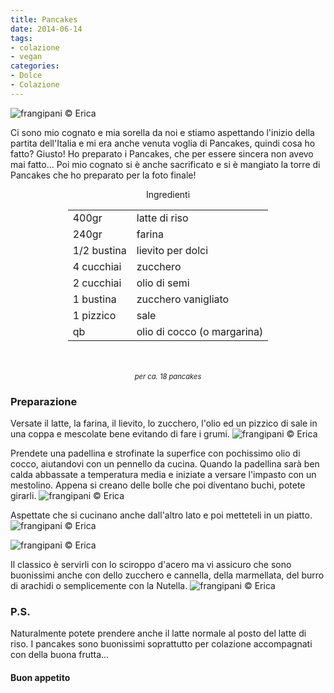 ```yaml
---
title: Pancakes
date: 2014-06-14
tags:
- colazione
- vegan
categories:
- Dolce
- Colazione
---
```

![](header.jpg "frangipani © Erica")

Ci sono mio cognato e mia sorella da noi e stiamo aspettando l'inizio della partita dell'Italia e mi era anche venuta voglia di Pancakes, quindi cosa ho fatto? Giusto! Ho preparato i Pancakes, che per essere sincera non avevo mai fatto... Poi mio cognato si è anche sacrificato e si è mangiato la torre di Pancakes che ho preparato per la foto finale!


<div id="wrapper" style="text-align: center">
  <div id="yourdiv" style="display: inline-block;">
    <div class="ingredients">
      <div class="ingredients-title">Ingredienti</div>
      <table>
        <tbody>
          <tr>
            <td>400gr</td>
            <td>latte di riso</td>
          </tr>
          <tr>
            <td>240gr</td>
            <td>farina</td>
          </tr>
          <tr>
            <td>1/2 bustina</td>
            <td>lievito per dolci</td>
          </tr>
          <tr>
            <td>4 cucchiai</td>
            <td>zucchero</td>
          </tr>
          <tr>
            <td>2 cucchiai</td>
            <td>olio di semi</td>
          </tr>
          <tr>
            <td>1 bustina</td>
            <td>zucchero vanigliato</td>
          </tr>
          <tr>
            <td>1 pizzico</td>
            <td>sale</td>
          </tr>
          <tr>
            <td>qb</td>
            <td>olio di cocco (o margarina)</td>   
          </tr>
        </tbody>
      </table>
      <br></br>
      <i class="pull-right" style="font-size: 80%;">per ca. 18 pancakes</i>
    </div>
  </div>
</div>


<h3>
  <font color="grey">
    <i class="fa fa-cogs"></i>
  </font> Preparazione
</h3>

Versate il latte, la farina, il lievito, lo zucchero, l'olio ed un pizzico di sale in una coppa e mescolate bene evitando di fare i grumi.
![](impasto.jpg "frangipani © Erica")

Prendete una padellina e strofinate la superfice con pochissimo olio di cocco, aiutandovi con un pennello da cucina. Quando la padellina sarà ben calda abbassate a temperatura media e iniziate a versare l'impasto con un mestolino. Appena si creano delle bolle che poi diventano buchi, potete girarli.
![](girare.jpg "frangipani © Erica")
 
Aspettate che si cucinano anche dall'altro lato e poi metteteli in un piatto.
![](girati.jpg "frangipani © Erica")


![](pronti.jpg "frangipani © Erica")

Il classico è servirli con lo sciroppo d'acero ma vi assicuro che sono buonissimi anche con dello zucchero e cannella, della marmellata, del burro di arachidi o semplicemente con la Nutella.
![](risultato.jpg "frangipani © Erica")


<h3>
  <font color="#FFCC00">
    <i class="fa fa-lightbulb-o"></i>
  </font> P.S.
</h3>

Naturalmente potete prendere anche il latte normale al posto del latte di riso. I pancakes sono buonissimi soprattutto per colazione accompagnati con della buona frutta...

<h4>Buon appetito
  <font color="red">
    <i class="fa fa-smile-o"></i>
  </font>
</h4>